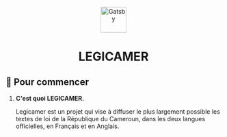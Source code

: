 <p align="center">
  <a href="https://www.gatsbyjs.org">
    <img alt="Gatsby" src="https://www.gatsbyjs.org/monogram.svg" width="60" />
  </a>
</p>
<h1 align="center">
  LEGICAMER
</h1>


## 🚀 Pour commencer

1.  **C'est quoi LEGICAMER.**

    Legicamer est un projet qui vise à diffuser le plus largement possible les textes de loi de la République du Cameroun, dans les deux langues officielles, en Français et en Anglais.
